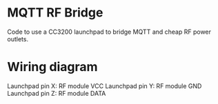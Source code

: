 MQTT RF Bridge
==============

Code to use a CC3200 launchpad to bridge MQTT and cheap RF power outlets.


# Wiring diagram
Launchpad pin X: RF module VCC
Launchpad pin Y: RF module GND
Launchpad pin Z: RF module DATA

